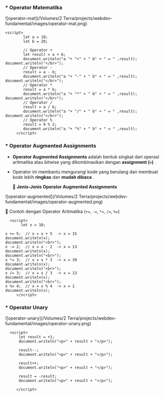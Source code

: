### *      Operator Matematika

![operator-mat](/Volumes/2 Terra/projects/webdev-fundamental/images/operator-mat.png)

```
<script>
        let a = 10;
        let b = 20;

        // Operator +
        let result = a + b;
        document.writeln("a "+ "+" + " b" + " = " ,result);
document.writeln("</br>");
        // Operator -
        result = a - b;
        document.writeln("a "+ "-" + " b" + " = " ,result);
document.writeln("</br>");
        // Operator *
        result = a * b;
        document.writeln("a "+ "*" + " b" + " = " ,result);
document.writeln("</br>");
        // Operator /
        result = a / b;
        document.writeln("a "+ "/" + " b" + " = " ,result);
document.writeln("</br>");
        // Operator %
        result = 9 % 2;
        document.writeln("a "+ "%" + " b" + " = " ,result);
     </script>
```

### * Operator Augmented Assignments

* **Operator Augmented Assignments** adalah bentuk singkat dari operasi aritmatika atau bitwise yang dikombinasikan dengan  **assignment (`=`)** .
* Operator ini membantu mengurangi kode yang berulang dan membuat kode lebih **ringkas** dan  **mudah dibaca** .

  📌 **Jenis-Jenis Operator Augmented Assignments**

![operator-augmented](/Volumes/2 Terra/projects/webdev-fundamental/images/operator-augmented.png)

🔹 Contoh dengan Operator Aritmatika (`+=`, `-=`, `*=`, `/=`, `%=`)

```
  <script>
       let x = 10;

x += 5;  // x = x + 5  -> x = 15
document.writeln(x);
document.writeln("<br>");
x -= 2;  // x = x - 2  -> x = 13
document.writeln(x);
document.writeln("<br>");
x *= 3;  // x = x * 3  -> x = 39
document.writeln(x);
document.writeln("<br>");
x /= 3;  // x = x / 3  -> x = 13
document.writeln(x);
document.writeln("<br>");
x %= 4;  // x = x % 4  -> x = 1
document.writeln(x);
     </script>
```



### * Operator Unary

![operator-unary](/Volumes/2 Terra/projects/webdev-fundamental/images/operator-unary.png)

```
  <script>
      let result = +1;
      document.writeln("<p>" + result + "</p>");

      result--;
      document.writeln("<p>" + result + "</p>");

      result++;
      document.writeln("<p>" + result + "</p>");

      result = -result;
      document.writeln("<p>" + result + "</p>");

     </script>
```
